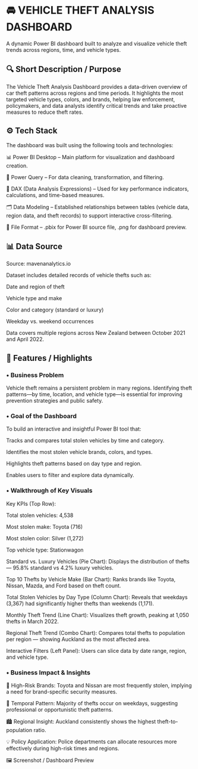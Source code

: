 # 🚘 VEHICLE THEFT ANALYSIS DASHBOARD

A dynamic Power BI dashboard built to analyze and visualize vehicle theft trends across regions, time, and vehicle types.

## 🔍 Short Description / Purpose

The Vehicle Theft Analysis Dashboard provides a data-driven overview of car theft patterns across regions and time periods. It highlights the most targeted vehicle types, colors, and brands, helping law enforcement, policymakers, and data analysts identify critical trends and take proactive measures to reduce theft rates.

## ⚙️ Tech Stack

The dashboard was built using the following tools and technologies:

📊 Power BI Desktop – Main platform for visualization and dashboard creation.

🧹 Power Query – For data cleaning, transformation, and filtering.

🧠 DAX (Data Analysis Expressions) – Used for key performance indicators, calculations, and time-based measures.

🗂️ Data Modeling – Established relationships between tables (vehicle data, region data, and theft records) to support interactive cross-filtering.

💾 File Format – .pbix for Power BI source file, .png for dashboard preview.

## 📊 Data Source

Source: mavenanalytics.io

Dataset includes detailed records of vehicle thefts such as:

Date and region of theft

Vehicle type and make

Color and category (standard or luxury)

Weekday vs. weekend occurrences

Data covers multiple regions across New Zealand between October 2021 and April 2022.

## 🌟 Features / Highlights
### • Business Problem

Vehicle theft remains a persistent problem in many regions. Identifying theft patterns—by time, location, and vehicle type—is essential for improving prevention strategies and public safety.

### • Goal of the Dashboard

To build an interactive and insightful Power BI tool that:

Tracks and compares total stolen vehicles by time and category.

Identifies the most stolen vehicle brands, colors, and types.

Highlights theft patterns based on day type and region.

Enables users to filter and explore data dynamically.

### • Walkthrough of Key Visuals

Key KPIs (Top Row):

Total stolen vehicles: 4,538

Most stolen make: Toyota (716)

Most stolen color: Silver (1,272)

Top vehicle type: Stationwagon

Standard vs. Luxury Vehicles (Pie Chart):
Displays the distribution of thefts — 95.8% standard vs 4.2% luxury vehicles.

Top 10 Thefts by Vehicle Make (Bar Chart):
Ranks brands like Toyota, Nissan, Mazda, and Ford based on theft count.

Total Stolen Vehicles by Day Type (Column Chart):
Reveals that weekdays (3,367) had significantly higher thefts than weekends (1,171).

Monthly Theft Trend (Line Chart):
Visualizes theft growth, peaking at 1,050 thefts in March 2022.

Regional Theft Trend (Combo Chart):
Compares total thefts to population per region — showing Auckland as the most affected area.

Interactive Filters (Left Panel):
Users can slice data by date range, region, and vehicle type.

### • Business Impact & Insights

🚗 High-Risk Brands: Toyota and Nissan are most frequently stolen, implying a need for brand-specific security measures.

📅 Temporal Pattern: Majority of thefts occur on weekdays, suggesting professional or opportunistic theft patterns.

🏙️ Regional Insight: Auckland consistently shows the highest theft-to-population ratio.

💡 Policy Application: Police departments can allocate resources more effectively during high-risk times and regions.

🖼️ Screenshot / Dashboard Preview
